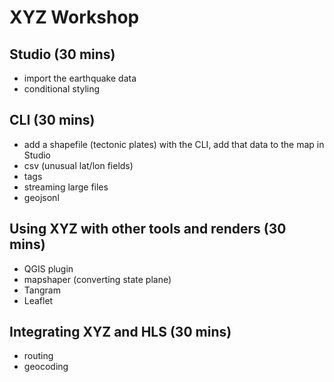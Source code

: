 # XYZ Workshop

## Studio (30 mins)

- import the earthquake data
- conditional styling

## CLI (30 mins)

- add a shapefile (tectonic plates) with the CLI, add that data to the map in Studio
- csv (unusual lat/lon fields)
- tags
- streaming large files
- geojsonl 

## Using XYZ with other tools and renders (30 mins)

- QGIS plugin
- mapshaper (converting state plane)
- Tangram
- Leaflet

## Integrating XYZ and HLS (30 mins)

- routing
- geocoding
